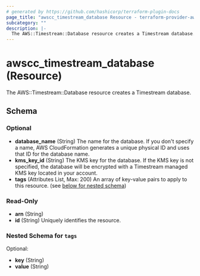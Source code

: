 ```yaml
---
# generated by https://github.com/hashicorp/terraform-plugin-docs
page_title: "awscc_timestream_database Resource - terraform-provider-awscc"
subcategory: ""
description: |-
  The AWS::Timestream::Database resource creates a Timestream database.
---
```


# awscc_timestream_database (Resource)

The AWS::Timestream::Database resource creates a Timestream database.



<!-- schema generated by tfplugindocs -->
## Schema

### Optional

- **database_name** (String) The name for the database. If you don't specify a name, AWS CloudFormation generates a unique physical ID and uses that ID for the database name.
- **kms_key_id** (String) The KMS key for the database. If the KMS key is not specified, the database will be encrypted with a Timestream managed KMS key located in your account.
- **tags** (Attributes List, Max: 200) An array of key-value pairs to apply to this resource. (see [below for nested schema](#nestedatt--tags))

### Read-Only

- **arn** (String)
- **id** (String) Uniquely identifies the resource.

<a id="nestedatt--tags"></a>
### Nested Schema for `tags`

Optional:

- **key** (String)
- **value** (String)


